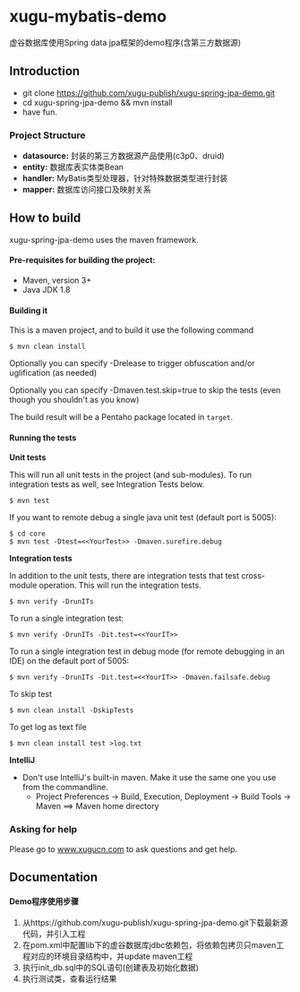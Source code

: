 
# xugu-mybatis-demo #

虚谷数据库使用Spring data jpa框架的demo程序(含第三方数据源)

Introduction
--------------

- git clone https://github.com/xugu-publish/xugu-spring-jpa-demo.git
- cd xugu-spring-jpa-demo && mvn install
- have fun.

### Project Structure
   
* **datasource:** 
封装的第三方数据源产品使用(c3p0、druid)
* **entity:** 
数据库表实体类Bean
* **handler:** 
MyBatis类型处理器，针对特殊数据类型进行封装
* **mapper:** 
数据库访问接口及映射关系


How to build
--------------

xugu-spring-jpa-demo uses the maven framework. 


#### Pre-requisites for building the project:
* Maven, version 3+
* Java JDK 1.8

#### Building it

This is a maven project, and to build it use the following command

```
$ mvn clean install
```
Optionally you can specify -Drelease to trigger obfuscation and/or uglification (as needed)

Optionally you can specify -Dmaven.test.skip=true to skip the tests (even though
you shouldn't as you know)

The build result will be a Pentaho package located in ```target```.

#### Running the tests

__Unit tests__

This will run all unit tests in the project (and sub-modules). To run integration tests as well, see Integration Tests below.

```
$ mvn test
```

If you want to remote debug a single java unit test (default port is 5005):

```
$ cd core
$ mvn test -Dtest=<<YourTest>> -Dmaven.surefire.debug
```

__Integration tests__

In addition to the unit tests, there are integration tests that test cross-module operation. This will run the integration tests.

```
$ mvn verify -DrunITs
```

To run a single integration test:

```
$ mvn verify -DrunITs -Dit.test=<<YourIT>>
```

To run a single integration test in debug mode (for remote debugging in an IDE) on the default port of 5005:

```
$ mvn verify -DrunITs -Dit.test=<<YourIT>> -Dmaven.failsafe.debug
```

To skip test

```
$ mvn clean install -DskipTests
```

To get log as text file

```
$ mvn clean install test >log.txt
```


__IntelliJ__

* Don't use IntelliJ's built-in maven. Make it use the same one you use from the commandline.
  * Project Preferences -> Build, Execution, Deployment -> Build Tools -> Maven ==> Maven home directory



### Asking for help
Please go to www.xugucn.com to ask questions and get help.

Documentation
--------------

#### Demo程序使用步骤

1. 从https://github.com/xugu-publish/xugu-spring-jpa-demo.git下载最新源代码，并引入工程
2. 在pom.xml中配置lib下的虚谷数据库jdbc依赖包，将依赖包拷贝只maven工程对应的环境目录结构中，并update maven工程
3. 执行init_db.sql中的SQL语句(创建表及初始化数据)
4. 执行测试类，查看运行结果
